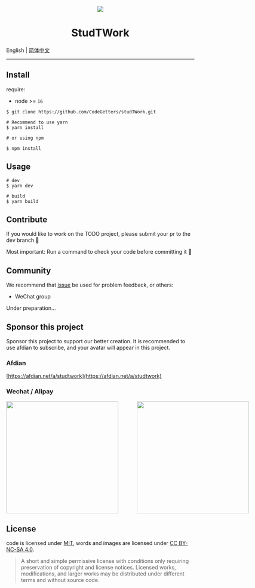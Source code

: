 <p align="center">
    <img src="/favicon.svg">
</p>

<h1 align="center">StudTWork</h1>

English | [简体中文](./README-ZH.md)

---

## Install

require:

- node >= `16`

```shell
$ git clone https://github.com/CodeGetters/studTWork.git

# Recommend to use yarn
$ yarn install

# or using npm

$ npm install
```

## Usage

```shell
# dev
$ yarn dev

# build
$ yarn build
```

## Contribute

If you would like to work on the TODO project, please submit your pr to the dev branch 👀

Most important: Run a command to check your code before committing it 🤞

## Community

We recommend that [issue](https://github.com/CodeGetters/studtwork_desk/issues) be used for problem feedback, or others:

- WeChat group

Under preparation...

## Sponsor this project

Sponsor this project to support our better creation. It is recommended to use afdian to subscribe, and your avatar will appear in this project.

### Afdian

[https://afdian.net/a/studtwork](https://afdian.net/a/studtwork)

### Wechat / Alipay

<div style="display:flex;">
    <a href="http://cdn.reday.asia/images/202308081720863.jpg">
        <img src='http://cdn.reday.asia/images/202308081720863.jpg' style="height:300px;margin-right:50px; object-fit:contain" />
    </a>
    <a href="http://cdn.reday.asia/images/202308081719043.jpg">
        <img src='http://cdn.reday.asia/images/202308081719043.jpg' style="height:300px; object-fit:contain" />
    </a>
</div>

## License

code is licensed under [MIT](./LICENSE),
words and images are licensed under [CC BY-NC-SA 4.0](https://creativecommons.org/licenses/by-nc-sa/4.0/).

> A short and simple permissive license with conditions only requiring preservation of copyright and license notices. Licensed works, modifications, and larger works may be distributed under different terms and without source code.
